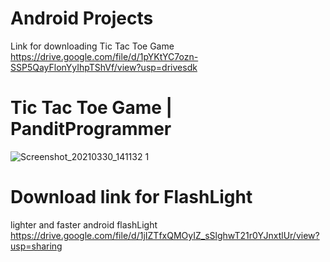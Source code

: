 # Android Projects 
Link for downloading Tic Tac Toe Game https://drive.google.com/file/d/1pYKtYC7ozn-SSP5QayFlonYyIhpTShVf/view?usp=drivesdk
# Tic Tac Toe Game | PanditProgrammer

![Screenshot_20210330_141132 1](https://user-images.githubusercontent.com/65272533/112960782-5ee7bc80-9162-11eb-96b7-dbbce3ce83e8.jpg)


# Download link for FlashLight
lighter and faster android flashLight
https://drive.google.com/file/d/1jIZTfxQMOyIZ_sSlghwT21r0YJnxtlUr/view?usp=sharing
